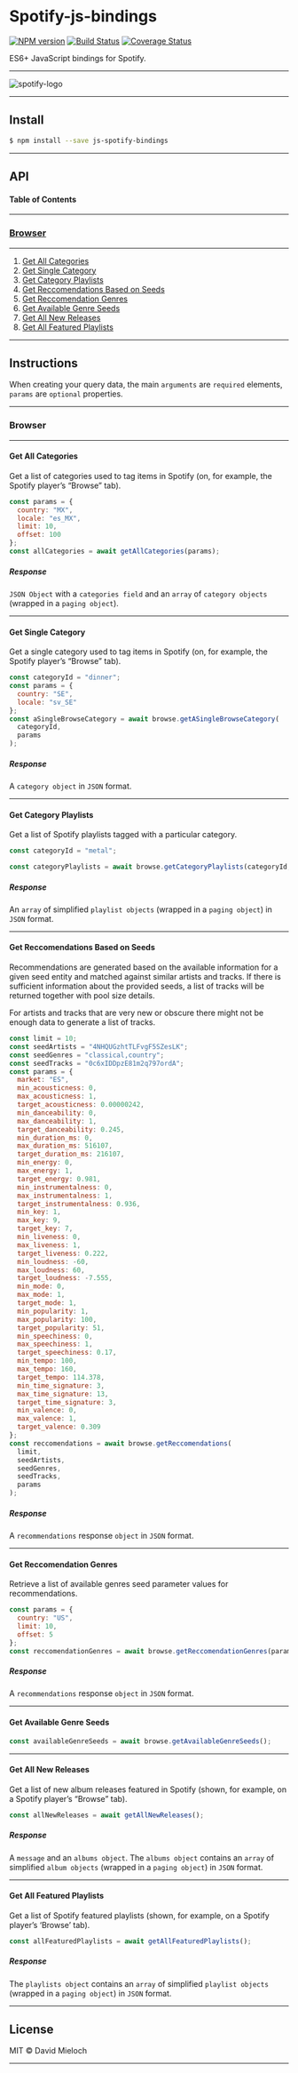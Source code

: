 # Spotify-js-bindings

[![NPM version](https://img.shields.io/npm/v/generator-nod.svg?style=flat-square)](https://npmjs.org/package/generator-nod)
[![Build Status](https://img.shields.io/travis/diegohaz/nod/master.svg?style=flat-square)](https://travis-ci.org/diegohaz/nod) [![Coverage Status](https://img.shields.io/codecov/c/github/diegohaz/nod/master.svg?style=flat-square)](https://codecov.io/gh/diegohaz/nod/branch/master)

ES6+ JavaScript bindings for Spotify.

***

![spotify-logo](spotify-logo.png)

***

## Install

```sh
$ npm install --save js-spotify-bindings
```

***

## API

#### Table of Contents

***

### [Browser](#Browser)

***

1. [Get All Categories](#Get-All-Categories)
2. [Get Single Category](#Get-Single-Category)
3. [Get Category Playlists](#Get-Category-Playlists)
4. [Get Reccomendations Based on Seeds](#Get-Reccomendations-Based-on-Seeds)
5. [Get Reccomendation Genres](#Get-Reccomendation-Genres)
6. [Get Available Genre Seeds](#Get-Available-Genre-Seeds)
7. [Get All New Releases](#Get-All-New-Releases)
8. [Get All Featured Playlists](#Get-All-Featured-Playlists)

---

## Instructions

When creating your query data, the main `arguments` are `required` elements, `params` are `optional` properties.

---

### **Browser**

---
#### Get All Categories

Get a list of categories used to tag items in Spotify (on, for example, the Spotify player’s “Browse” tab).

```js
const params = {
  country: "MX",
  locale: "es_MX",
  limit: 10,
  offset: 100
};
const allCategories = await getAllCategories(params);
```

##### Response

`JSON Object` with a `categories field` and an `array` of `category objects` (wrapped in a `paging object`).

---

#### Get Single Category

Get a single category used to tag items in Spotify (on, for example, the Spotify player’s “Browse” tab).

```js
const categoryId = "dinner";
const params = {
  country: "SE",
  locale: "sv_SE"
};
const aSingleBrowseCategory = await browse.getASingleBrowseCategory(
  categoryId,
  params
);
```

##### Response

A `category object` in `JSON` format.

---

#### Get Category Playlists

Get a list of Spotify playlists tagged with a particular category.

```js
const categoryId = "metal";

const categoryPlaylists = await browse.getCategoryPlaylists(categoryId, params);
```

##### Response

An `array` of simplified `playlist objects` (wrapped in a `paging object`) in `JSON` format.

---

#### Get Reccomendations Based on Seeds

Recommendations are generated based on the available information for a given seed entity and matched against similar artists and tracks. If there is sufficient information about the provided seeds, a list of tracks will be returned together with pool size details.

For artists and tracks that are very new or obscure there might not be enough data to generate a list of tracks.

```js
const limit = 10;
const seedArtists = "4NHQUGzhtTLFvgF5SZesLK";
const seedGenres = "classical,country";
const seedTracks = "0c6xIDDpzE81m2q797ordA";
const params = {
  market: "ES",
  min_acousticness: 0,
  max_acousticness: 1,
  target_acousticness: 0.00000242,
  min_danceability: 0,
  max_danceability: 1,
  target_danceability: 0.245,
  min_duration_ms: 0,
  max_duration_ms: 516107,
  target_duration_ms: 216107,
  min_energy: 0,
  max_energy: 1,
  target_energy: 0.981,
  min_instrumentalness: 0,
  max_instrumentalness: 1,
  target_instrumentalness: 0.936,
  min_key: 1,
  max_key: 9,
  target_key: 7,
  min_liveness: 0,
  max_liveness: 1,
  target_liveness: 0.222,
  min_loudness: -60,
  max_loudness: 60,
  target_loudness: -7.555,
  min_mode: 0,
  max_mode: 1,
  target_mode: 1,
  min_popularity: 1,
  max_popularity: 100,
  target_popularity: 51,
  min_speechiness: 0,
  max_speechiness: 1,
  target_speechiness: 0.17,
  min_tempo: 100,
  max_tempo: 160,
  target_tempo: 114.378,
  min_time_signature: 3,
  max_time_signature: 13,
  target_time_signature: 3,
  min_valence: 0,
  max_valence: 1,
  target_valence: 0.309
};
const reccomendations = await browse.getReccomendations(
  limit,
  seedArtists,
  seedGenres,
  seedTracks,
  params
);
```

##### Response

A `recommendations` response `object` in `JSON` format.

---

#### Get Reccomendation Genres

Retrieve a list of available genres seed parameter values for recommendations.

```js
const params = {
  country: "US",
  limit: 10,
  offset: 5
};
const reccomendationGenres = await browse.getReccomendationGenres(params);
```

##### Response

A `recommendations` response `object` in `JSON` format.

---

#### Get Available Genre Seeds

```js
const availableGenreSeeds = await browse.getAvailableGenreSeeds();
```

---

#### Get All New Releases

Get a list of new album releases featured in Spotify (shown, for example, on a Spotify player’s “Browse” tab).

```js
const allNewReleases = await getAllNewReleases();
```

##### Response

A `message` and an `albums object`. The `albums object` contains an `array` of simplified `album objects` (wrapped in a `paging object`) in `JSON` format.

---

#### Get All Featured Playlists

Get a list of Spotify featured playlists (shown, for example, on a Spotify player’s ‘Browse’ tab).

```js
const allFeaturedPlaylists = await getAllFeaturedPlaylists();
```

##### Response

The `playlists object` contains an `array` of simplified `playlist objects` (wrapped in a `paging object`) in `JSON` format.

---

## License

MIT © David Mieloch

---